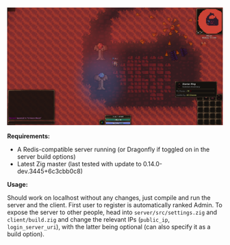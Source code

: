 ![Kingdom picture](https://github.com/flut2/kingdom/blob/main/kingdom.png?raw=true)

**Requirements:**
- A Redis-compatible server running (or Dragonfly if toggled on in the server build options)
- Latest Zig master (last tested with update to 0.14.0-dev.3445+6c3cbb0c8)

**Usage:**

Should work on localhost without any changes, just compile and run the server and the client. First user to register is automatically ranked Admin.
To expose the server to other people, head into ``server/src/settings.zig`` and ``client/build.zig`` and change the relevant IPs (``public_ip``, ``login_server_uri``), with the latter being optional (can also specify it as a build option).
